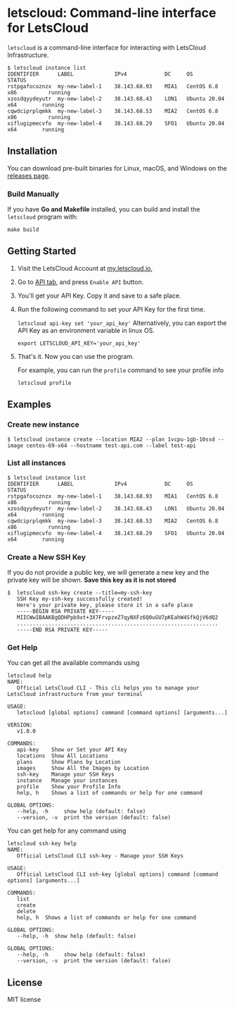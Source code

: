 # letscloud: Command-line interface for LetsCloud

`letscloud` is a command-line interface for interacting with LetsCloud Infrastructure.

```
$ letscloud instance list
IDENTIFIER      LABEL             IPv4            DC     OS                      STATUS
rstpgafocoznzx  my-new-label-1    38.143.68.93    MIA1   CentOS 6.8 x86          running
xzosdqyydeyutr  my-new-label-2    38.143.68.43    LON1   Ubuntu 20.04 x64        running
cqwdciprplqmkk  my-new-label-3    38.143.68.53    MIA2   CentOS 6.8 x86          running
xiflugipmecvfo  my-new-label-4    38.143.68.29    SFO1   Ubuntu 20.04 x64        running
```

## Installation

You can download pre-built binaries for Linux, macOS, and Windows on
the [releases page](https://github.com/letscloud-community/letscloud-cli/releases).

### Build Manually

If you have **Go and Makefile** installed, you can build and install the `letscloud` program with:

    make build
    
## Getting Started

1. Visit the LetsCloud Account at [my.letscloud.io](https://my.letscloud.io),

2. Go to [API tab](https://my.letscloud.io/profile/client-api), and press `Enable API` button.

3. You'll get your API Key. Copy it and save to a safe place.

4. Run the following command to set your API Key for the first time.

   `letscloud api-key set 'your_api_key'`
   Alternatively, you can export the API Key as an environment variable in linux OS.
   
   `export LETSCLOUD_API_KEY='your_api_key'`
    
5. That's it. Now you can use the program.

   For example, you can run the `profile` command to see your profile info
   
   `letscloud profile`
    
## Examples

### Create new instance

```
$ letscloud instance create --location MIA2 --plan 1vcpu-1gb-10ssd --image centos-69-x64 --hostname test-api.com --label test-api 
```

### List all instances

```
$ letscloud instance list
IDENTIFIER      LABEL             IPv4            DC     OS                      STATUS
rstpgafocoznzx  my-new-label-1    38.143.68.93    MIA1   CentOS 6.8 x86          running
xzosdqyydeyutr  my-new-label-2    38.143.68.43    LON1   Ubuntu 20.04 x64        running
cqwdciprplqmkk  my-new-label-3    38.143.68.53    MIA2   CentOS 6.8 x86          running
xiflugipmecvfo  my-new-label-4    38.143.68.29    SFO1   Ubuntu 20.04 x64        running
```

### Create a New SSH Key

If you do not provide a public key, we will generate a new key and the private key will be shown. **Save this key as it is not stored**
```
$  letscloud ssh-key create --title=my-ssh-key
   SSH Key my-ssh-key successfully created!
   Here's your private key, please store it in a safe place
   -----BEGIN RSA PRIVATE KEY-----
   MIICWwIBAAKBgQDHPpb9xt+3X7FrvpzeZ7qyNXFz6Q0uGU7pKEahW4SfkQjV6dQ2
   ................................................................
   -----END RSA PRIVATE KEY-----
```

### Get Help

You can get all the available commands using

```shell script
letscloud help
NAME:
   Official LetsCloud CLI - This cli helps you to manage your LetsCloud infrastructure from your terminal

USAGE:
   letscloud [global options] command [command options] [arguments...]

VERSION:
   v1.0.0

COMMANDS:
   api-key    Show or Set your API Key
   locations  Show All Locations
   plans      Show Plans by Location
   images     Show All the Images by Location
   ssh-key    Manage your SSH Keys
   instance   Manage your instances
   profile    Show your Profile Info
   help, h    Shows a list of commands or help for one command

GLOBAL OPTIONS:
   --help, -h     show help (default: false)
   --version, -v  print the version (default: false)
```

You can get help for any command using

```shell script
letscloud ssh-key help
NAME:
   Official LetsCloud CLI ssh-key - Manage your SSH Keys

USAGE:
   Official LetsCloud CLI ssh-key [global options] command [command options] [arguments...]

COMMANDS:
   list
   create
   delete
   help, h  Shows a list of commands or help for one command

GLOBAL OPTIONS:
   --help, -h  show help (default: false)

GLOBAL OPTIONS:
   --help, -h     show help (default: false)
   --version, -v  print the version (default: false)
```

## License

MIT license